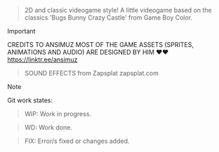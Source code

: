 > 2D and classic videogame style!
> A little videogame based on the classics 'Bugs Bunny Crazy Castle' from Game Boy Color.

> [!IMPORTANT]
> CREDITS TO ANSIMUZ MOST OF THE GAME ASSETS (SPRITES, ANIMATIONS AND AUDIO) ARE DESIGNED BY HIM ❤❤
> https://linktr.ee/ansimuz

> SOUND EFFECTS from Zapsplat zapsplat.com

> [!NOTE]
> Git work states:

> WIP: Work in progress.

> WD: Work done.

> FIX: Error/s fixed or changes added.
